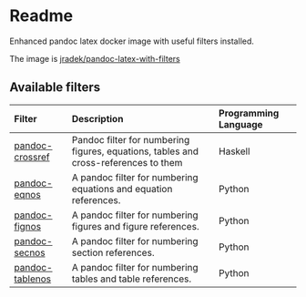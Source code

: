 # Readme

Enhanced pandoc latex docker image with useful filters installed.

The image is [jradek/pandoc-latex-with-filters](https://hub.docker.com/r/jradek/pandoc-latex-with-filters)

## Available filters

| Filter | Description | Programming Language |
|:---|:---|:---|
| [pandoc-crossref](https://github.com/lierdakil/pandoc-crossref) | Pandoc filter for numbering figures, equations, tables and cross-references to them | Haskell |
| [pandoc-eqnos](https://github.com/tomduck/pandoc-eqnos) | A pandoc filter for numbering equations and equation references. | Python |
| [pandoc-fignos](https://github.com/tomduck/pandoc-fignos) | A pandoc filter for numbering figures and figure references. | Python |
| [pandoc-secnos](https://github.com/tomduck/pandoc-secnos) | A pandoc filter for numbering section references. | Python |
| [pandoc-tablenos](https://github.com/tomduck/pandoc-tablenos) | A pandoc filter for numbering tables and table references. | Python |
